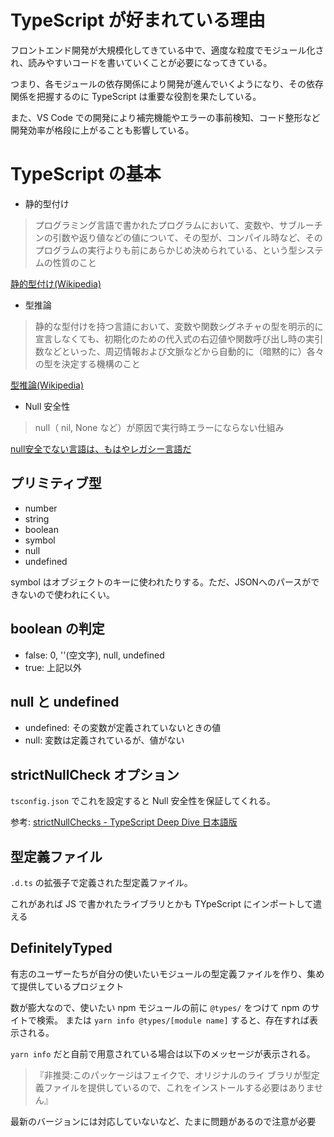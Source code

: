 # TypeScript が好まれている理由
フロントエンド開発が大規模化してきている中で、適度な粒度でモジュール化され、読みやすいコードを書いていくことが必要になってきている。

つまり、各モジュールの依存関係により開発が進んでいくようになり、その依存関係を把握するのに TypeScript は重要な役割を果たしている。

また、VS Code での開発により補完機能やエラーの事前検知、コード整形など開発効率が格段に上がることも影響している。

# TypeScript の基本
- 静的型付け  
> プログラミング言語で書かれたプログラムにおいて、変数や、サブルーチンの引数や返り値などの値について、その型が、コンパイル時など、そのプログラムの実行よりも前にあらかじめ決められている、という型システムの性質のこと

[静的型付け(Wikipedia)](https://ja.wikipedia.org/wiki/%E9%9D%99%E7%9A%84%E5%9E%8B%E4%BB%98%E3%81%91)

- 型推論  
> 静的な型付けを持つ言語において、変数や関数シグネチャの型を明示的に宣言しなくても、初期化のための代入式の右辺値や関数呼び出し時の実引数などといった、周辺情報および文脈などから自動的に（暗黙的に）各々の型を決定する機構のこと

[型推論(Wikipedia)](https://ja.wikipedia.org/wiki/%E5%9E%8B%E6%8E%A8%E8%AB%96)

- Null 安全性
> null（ nil, None など）が原因で実行時エラーにならない仕組み

[null安全でない言語は、もはやレガシー言語だ](https://qiita.com/koher/items/e4835bd429b88809ab33)

## プリミティブ型
- number
- string
- boolean
- symbol
- null
- undefined

symbol はオブジェクトのキーに使われたりする。ただ、JSONへのパースができないので使われにくい。

## boolean の判定
- false: 0, ''(空文字), null, undefined
- true: 上記以外

## null と undefined
- undefined: その変数が定義されていないときの値
- null: 変数は定義されているが、値がない

## strictNullCheck オプション
`tsconfig.json` でこれを設定すると Null 安全性を保証してくれる。

参考: [strictNullChecks - TypeScript Deep Dive 日本語版](https://typescript-jp.gitbook.io/deep-dive/intro/strictnullchecks)

## 型定義ファイル
`.d.ts` の拡張子で定義された型定義ファイル。

これがあれば JS で書かれたライブラリとかも TYpeScript にインポートして遣える

## DefinitelyTyped
有志のユーザーたちが自分の使いたいモジュールの型定義ファイルを作り、集めて提供しているプロジェクト

数が膨大なので、使いたい npm モジュールの前に `@types/` をつけて npm のサイトで検索。
または `yarn info @types/[module name]` すると、存在すれば表示される。

`yarn info` だと自前で用意されている場合は以下のメッセージが表示される。
> 『非推奨:このパッケージはフェイクで、オリジナルのライ ブラリが型定義ファイルを提供しているので、これをインストールする必要はありません』

最新のバージョンには対応していないなど、たまに問題があるので注意が必要

